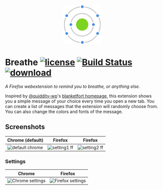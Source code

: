<p align="center">
  <img src="https://github.com/prtksxna/breathe/raw/master/icons/128.png">
</p>

# Breathe [![license](https://img.shields.io/github/license/mashape/apistatus.svg)]() [![Build Status](https://travis-ci.org/prtksxna/breathe.svg?branch=master)](https://travis-ci.org/prtksxna/breathe) [![download](https://img.shields.io/badge/install%20on-firefox-blue.svg)](https://addons.mozilla.org/en-US/firefox/addon/breathe_newtab/)

_A Firefox webextension to remind you to breathe, or anything else._

Inspired by [@quiddity-wp](https://github.com/quiddity-wp)'s [blanketfort homepage](http://www.blanketfort.com/exit.html), this extension shows you a simple message of your choice every time you open a new tab. You can create a list of messages that the extension will randomly choose from. You can also change the colors and fonts of the message.

## Screenshots

|Chrome (default) | Firefox | Firefox |
|--|--|--|
|![default chrome](https://cloud.githubusercontent.com/assets/9491/23954656/e5bd3874-09bd-11e7-8ec2-0b8c3a41ee53.png)|![setting1 ff](https://cloud.githubusercontent.com/assets/9491/23954655/e5bc78f8-09bd-11e7-91e3-e6073df52912.png)|![setting2 ff](https://cloud.githubusercontent.com/assets/9491/23954657/e5c948ee-09bd-11e7-9e8a-2c39ceb261ea.png)|


### Settings
|Chrome|Firefox|
|--|--|
|![Chrome settings](https://cloud.githubusercontent.com/assets/9491/23954259/cf023978-09bc-11e7-8532-19653ae08f8e.png)|![Firefox settings](https://cloud.githubusercontent.com/assets/9491/23954276/d9437e7e-09bc-11e7-932b-5faa4fe9845e.png)|
